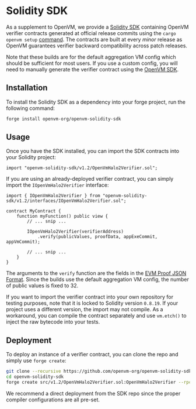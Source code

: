 # Solidity SDK

As a supplement to OpenVM, we provide a [Solidity SDK](https://github.com/openvm-org/openvm-solidity-sdk) containing OpenVM verifier contracts generated at official release commits using the `cargo openvm setup` [command](../advanced-usage/sdk.md#setup). The contracts are built at every _minor_ release as OpenVM guarantees verifier backward compatibility across patch releases.

Note that these builds are for the default aggregation VM config which should be sufficient for most users. If you use a custom config, you will need to manually generate the verifier contract using the [OpenVM SDK](../advanced-usage/sdk.md).

## Installation

To install the Solidity SDK as a dependency into your forge project, run the following command:

```bash
forge install openvm-org/openvm-solidity-sdk
```

## Usage

Once you have the SDK installed, you can import the SDK contracts into your Solidity project:

```solidity
import "openvm-solidity-sdk/v1.2/OpenVmHalo2Verifier.sol";
```

If you are using an already-deployed verifier contract, you can simply import the `IOpenVmHalo2Verifier` interface:

```solidity
import { IOpenVmHalo2Verifier } from "openvm-solidity-sdk/v1.2/interfaces/IOpenVmHalo2Verifier.sol";

contract MyContract {
    function myFunction() public view {
        // ... snip ...

        IOpenVmHalo2Verifier(verifierAddress)
            .verify(publicValues, proofData, appExeCommit, appVmCommit);

        // ... snip ...
    }
}
```

The arguments to the `verify` function are the fields in the [EVM Proof JSON Format](./verify.md#evm-proof-json-format).
Since the builds use the default aggregation VM config, the number of public values is fixed to 32.

If you want to import the verifier contract into your own repository for testing purposes, note that it is locked to Solidity version `0.8.19`. If your project uses a different version, the import may not compile. As a workaround, you can compile the contract separately and use `vm.etch()` to inject the raw bytecode into your tests.

## Deployment

To deploy an instance of a verifier contract, you can clone the repo and simply use `forge create`:

```bash
git clone --recursive https://github.com/openvm-org/openvm-solidity-sdk.git
cd openvm-solidity-sdk
forge create src/v1.2/OpenVmHalo2Verifier.sol:OpenVmHalo2Verifier --rpc-url $RPC --private-key $PRIVATE_KEY --broadcast
```

We recommend a direct deployment from the SDK repo since the proper compiler configurations are all pre-set.
